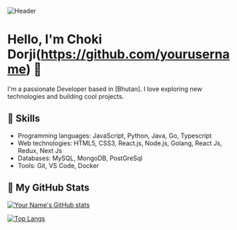 ![Header](https://yourimageurl.com)

# Hello, I'm Choki Dorji(https://github.com/yourusername) 👋

I'm a passionate Developer based in [Bhutan]. I love exploring new technologies and building cool projects.

## 💼 Skills

- Programming languages: JavaScript, Python, Java, Go, Typescript
- Web technologies: HTML5, CSS3, React.js, Node.js, Golang, React Js, Redux, Next Js
- Databases: MySQL, MongoDB, PostGreSql
- Tools: Git, VS Code, Docker

## 🚀 My GitHub Stats

[![Your Name's GitHub stats](https://github-readme-stats.vercel.app/api?username=yourusername&show_icons=true&theme=radical)](https://github.com/yourusername)

[![Top Langs](https://github-readme-stats.vercel.app/api/top-langs/?username=yourusername&layout=compact&theme=radical)](https://github.com/yourusername)
